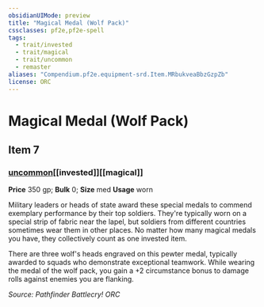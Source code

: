 ```yaml
---
obsidianUIMode: preview
title: "Magical Medal (Wolf Pack)"
cssclasses: pf2e,pf2e-spell
tags:
  - trait/invested
  - trait/magical
  - trait/uncommon
  - remaster
aliases: "Compendium.pf2e.equipment-srd.Item.MRbukveaBbzGzpZb"
license: ORC
---
```

# Magical Medal (Wolf Pack)
## Item 7
### [uncommon](uncommon "Uncommon Rarity Trait")[[invested]][[magical]]


**Price** 350 gp; 
**Bulk** 0; **Size** med
**Usage** worn

Military leaders or heads of state award these special medals to commend exemplary performance by their top soldiers. They're typically worn on a special strip of fabric near the lapel, but soldiers from different countries sometimes wear them in other places. No matter how many magical medals you have, they collectively count as one invested item.

There are three wolf's heads engraved on this pewter medal, typically awarded to squads who demonstrate exceptional teamwork. While wearing the medal of the wolf pack, you gain a +2 circumstance bonus to damage rolls against enemies you are flanking.

*Source: Pathfinder Battlecry!*
*ORC*